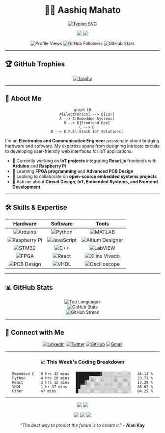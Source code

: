 <div align="center">

# 👨‍💻 Aashiq Mahato

[![Typing SVG](https://readme-typing-svg.demolab.com?font=Fira+Code&size=24&duration=3000&pause=1000&color=37B6F7&center=true&vCenter=true&width=435&lines=Electronics+Engineer;IoT+Enthusiast;Frontend+Developer;Embedded+Systems+Expert)](https://git.io/typing-svg)

[![](https://img.shields.io/badge/📧-aashik9567%40example.com-blue?style=flat-square&logo=gmail)](mailto:aashik9567@example.com)
[![](https://img.shields.io/badge/🌐-Portfolio-brightgreen?style=flat-square)](https://aashiqmahato.com)

![Profile Views](https://komarev.com/ghpvc/?username=aashik9567&color=blueviolet&style=flat-square&label=Profile+Views)
![GitHub Followers](https://img.shields.io/github/followers/aashik9567?style=flat-square&color=important&label=Followers)
![GitHub Stars](https://img.shields.io/github/stars/aashik9567?style=flat-square&color=yellow&label=Stars)

</div>

---

## 🏆 GitHub Trophies

<div align="center">

[![Trophy](https://github-profile-trophy.vercel.app/?username=aashik9567&theme=darkhub&column=7&margin-w=15&margin-h=15&no-bg=true&no-frame=true)](https://github.com/ryo-ma/github-profile-trophy)

</div>

---

## 🚀 About Me

<div align="center">

```mermaid
graph LR
    A[Electronics] --> B[IoT]
    A --> C[Embedded Systems]
    B --> D[Frontend Dev]
    C --> D
    D --> E[Full-Stack IoT Solutions]
```

</div>

I'm an **Electronics and Communication Engineer** passionate about bridging hardware and software. My expertise spans from designing intricate circuits to developing user-friendly web interfaces for IoT applications.

- 🔭 Currently working on **IoT projects** integrating **React.js** frontends with **Arduino** and **Raspberry Pi**
- 🌱 Learning **FPGA programming** and **Advanced PCB Design**
- 👯 Looking to collaborate on **open-source embedded systems projects**
- 💬 Ask me about **Circuit Design, IoT, Embedded Systems, and Frontend Development**

---

## 🛠️ Skills & Expertise

<div align="center">

| Hardware | Software | Tools |
|:--------:|:--------:|:-----:|
| ![Arduino](https://img.shields.io/badge/-Arduino-00979D?style=flat-square&logo=Arduino&logoColor=white) | ![Python](https://img.shields.io/badge/-Python-3776AB?style=flat-square&logo=Python&logoColor=white) | ![MATLAB](https://img.shields.io/badge/-MATLAB-0076A8?style=flat-square&logo=Mathworks&logoColor=white) |
| ![Raspberry Pi](https://img.shields.io/badge/-Raspberry%20Pi-C51A4A?style=flat-square&logo=Raspberry-Pi) | ![JavaScript](https://img.shields.io/badge/-JavaScript-F7DF1E?style=flat-square&logo=javascript&logoColor=black) | ![Altium Designer](https://img.shields.io/badge/-Altium%20Designer-A5915F?style=flat-square&logo=altium-designer&logoColor=white) |
| ![STM32](https://img.shields.io/badge/-STM32-03234B?style=flat-square&logo=stmicroelectronics&logoColor=white) | ![C++](https://img.shields.io/badge/-C++-00599C?style=flat-square&logo=c%2B%2B&logoColor=white) | ![LabVIEW](https://img.shields.io/badge/-LabVIEW-FFDB00?style=flat-square&logo=labview&logoColor=black) |
| ![FPGA](https://img.shields.io/badge/-FPGA-FF6C37?style=flat-square&logo=xilinx&logoColor=white) | ![React](https://img.shields.io/badge/-React-61DAFB?style=flat-square&logo=react&logoColor=black) | ![Xilinx Vivado](https://img.shields.io/badge/-Xilinx%20Vivado-E01F27?style=flat-square&logo=xilinx&logoColor=white) |
| ![PCB Design](https://img.shields.io/badge/-PCB%20Design-00C7B7?style=flat-square&logo=circuitverse&logoColor=white) | ![VHDL](https://img.shields.io/badge/-VHDL-543978?style=flat-square&logo=xilinx&logoColor=white) | ![Oscilloscope](https://img.shields.io/badge/-Oscilloscope-52A9D8?style=flat-square&logo=measurementtechnologybadge&logoColor=white) |

</div>

---

## 📊 GitHub Stats

<div align="center">
  <img src="https://github-readme-stats.vercel.app/api/top-langs?username=aashik9567&show_icons=true&locale=en&layout=compact&theme=radical" alt="Top Languages" />
</div>

<div align="center">
  <img src="https://github-readme-stats.vercel.app/api?username=aashik9567&show_icons=true&locale=en&theme=radical" alt="GitHub Stats" />
</div>

<div align="center">
  <img src="https://github-readme-streak-stats.herokuapp.com/?user=aashik9567&theme=radical" alt="GitHub Streak" />
</div>

---

## 🔗 Connect with Me

<div align="center">
  
[![LinkedIn](https://img.shields.io/badge/LinkedIn-0077B5?style=for-the-badge&logo=linkedin&logoColor=white)](https://linkedin.com/in/your-profile)
[![Twitter](https://img.shields.io/badge/Twitter-1DA1F2?style=for-the-badge&logo=twitter&logoColor=white)](https://twitter.com/your-profile)
[![GitHub](https://img.shields.io/badge/GitHub-100000?style=for-the-badge&logo=github&logoColor=white)](https://github.com/aashik9567)
[![Gmail](https://img.shields.io/badge/Gmail-D14836?style=for-the-badge&logo=gmail&logoColor=white)](mailto:aashik9567@example.com)

</div>

---

<div align="center">
  
### 📈 This Week's Coding Breakdown

<!--START_SECTION:waka-->
```text
Embedded C   8 hrs 42 mins   ███████████▓░░░░░░░░░░░░░   46.13 %
Python       4 hrs 28 mins   ██████░░░░░░░░░░░░░░░░░░░   23.71 %
React        3 hrs 15 mins   ████▒░░░░░░░░░░░░░░░░░░░░   17.29 %
VHDL         1 hr 37 mins    ██░░░░░░░░░░░░░░░░░░░░░░░   08.62 %
Other        47 mins         █░░░░░░░░░░░░░░░░░░░░░░░░   04.25 %
```
<!--END_SECTION:waka-->

</div>

---

<div align="center">
  <img src="https://forthebadge.com/images/badges/built-with-love.svg" />
  <img src="https://forthebadge.com/images/badges/powered-by-coffee.svg" />
</div>

<p align="center">
  <img src="https://img.shields.io/badge/Made%20with-Markdown-1f425f.svg" />
  <img src="https://img.shields.io/badge/Maintained%3F-yes-green.svg" />
  <img src="https://img.shields.io/badge/Ask%20me-anything-1abc9c.svg" />
</p>

<p align="center">
  <i>"The best way to predict the future is to create it."</i> - <b>Alan Kay</b>
</p>
